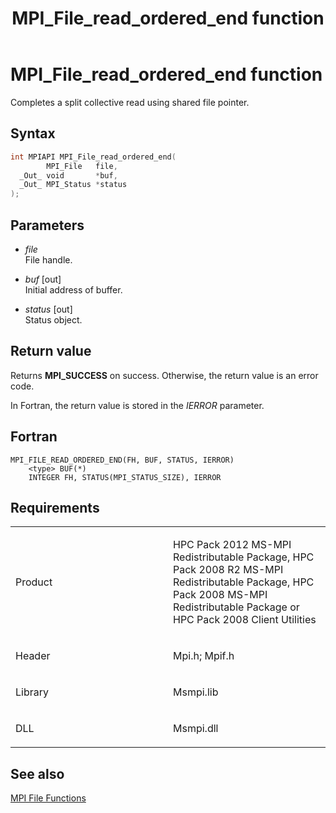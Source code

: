 ﻿---
title: MPI_File_read_ordered_end function
TOCTitle: MPI_File_read_ordered_end function
ms:assetid: bcff8e39-3508-4f78-8ad5-5973f126076b
ms:mtpsurl: https://msdn.microsoft.com/en-us/library/Dn473350(v=VS.85)
ms:contentKeyID: 59360886
ms.date: 03/28/2018
mtps_version: v=VS.85
f1_keywords:
- MPI_FILE_READ_ORDERED_END
- mpif/MPI_File_read_ordered_end
- mpi/MPI_FILE_READ_ORDERED_END
dev_langs:
- C++
- C
---

# MPI\_File\_read\_ordered\_end function

Completes a split collective read using shared file pointer.

## Syntax

``` c++
int MPIAPI MPI_File_read_ordered_end(
        MPI_File   file,
  _Out_ void       *buf,
  _Out_ MPI_Status *status
);
```

## Parameters

  - *file*  
    File handle.

  - *buf* \[out\]  
    Initial address of buffer.

  - *status* \[out\]  
    Status object.

## Return value

Returns **MPI\_SUCCESS** on success. Otherwise, the return value is an error code.

In Fortran, the return value is stored in the *IERROR* parameter.

## Fortran

    MPI_FILE_READ_ORDERED_END(FH, BUF, STATUS, IERROR)
        <type> BUF(*)
        INTEGER FH, STATUS(MPI_STATUS_SIZE), IERROR

## Requirements

<table>
<colgroup>
<col style="width: 50%" />
<col style="width: 50%" />
</colgroup>
<tbody>
<tr class="odd">
<td><p>Product</p></td>
<td><p>HPC Pack 2012 MS-MPI Redistributable Package, HPC Pack 2008 R2 MS-MPI Redistributable Package, HPC Pack 2008 MS-MPI Redistributable Package or HPC Pack 2008 Client Utilities</p></td>
</tr>
<tr class="even">
<td><p>Header</p></td>
<td>Mpi.h;
Mpif.h</td>
</tr>
<tr class="odd">
<td><p>Library</p></td>
<td>Msmpi.lib</td>
</tr>
<tr class="even">
<td><p>DLL</p></td>
<td>Msmpi.dll</td>
</tr>
</tbody>
</table>


## See also

[MPI File Functions](mpi-file-functions.md)

